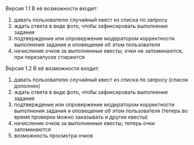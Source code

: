Версия 1.1
В её возможности входит:
1. давать пользователю случайный квест из списка по запросу
2. ждать ответа в виде фото, чтобы зафиксировать выполнение задания
3. подтверждение или опровержение модератором корректности выполнения задания и оповещение об этом пользователя
4. начисление  очков за выполненные квесты; очки не запоминаются, при перезапуске стираются

Версия 1.2
В её возможности входит:
1. давать пользователю случайный квест из списка по запросу (список дополнен)
2. ждать ответа в виде фото, чтобы зафиксировать выполнение задания
3. подтверждение или опровержение модератором корректности выполнения задания и оповещение об этом пользователя 
      (теперь во время проверки можно заказывать и другие квесты)
4. начисление  очков за выполненные квесты; теперь очки запоминаются
5. возможность просмотра очков
